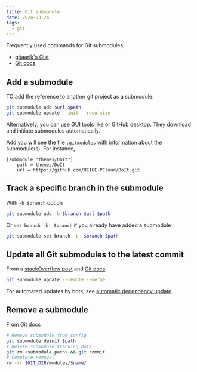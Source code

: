 ```yaml
---
title: Git submodule
date: 2024-03-24
tags:
  - git
---
```


Frequently used commands for Git submodules.

- [gitaarik's Gist](https://gist.github.com/gitaarik/8735255)
- [Git docs](https://git-scm.com/docs/gitsubmodules)

## Add a submodule

TO add the reference to another git project as a submodule:

```sh
git submodule add $url $path
git submodule update --init --recursive
```

Alternatively, you can use GUI tools like or GitHub desktop. They download and initiate submodules automatically.

Add you will see the file `.gitmodules` with information about the submodule(s). For instance,

``` title=".gitmodules"
[submodule "themes/DoIt"]
	path = themes/DoIt
	url = https://github.com/HEIGE-PCloud/DoIt.git
```

## Track a specific branch in the submodule

With `-b $branch` option

```sh
git submodule add -b $branch $url $path
```

Or `set-branch -b  $branch` if you already have added a submodule

```sh
git submodule set-branch -b  $branch $path
```

## Update all Git submodules to the latest commit

From a [stackOverflow post](https://stackoverflow.com/questions/5828324/update-git-submodule-to-latest-commit-on-origin/5828396#5828396) and [Git docs](https://git-scm.com/docs/git-submodule#Documentation/git-submodule.txt-update--init--remote-N--no-fetch--no-recommend-shallow-f--force--checkout--rebase--merge--referenceltrepositorygt--depthltdepthgt--recursive--jobsltngt--no-single-branch--filterltfilterspecgt--ltpathgt82308203)

```sh
git submodule update --remote --merge
```

For automated updates by bots, see [automatic dependency update](../gha-auto-deps-update.md).

## Remove a submodule

From [Git docs](https://git-scm.com/docs/gitsubmodules)

```sh
# Remove submodule from config
git submodule deinit $path
# Delete submodule tracking data
git rm <submodule path> && git commit
# Complete removal
rm -rf $GIT_DIR/modules/$name/
```
